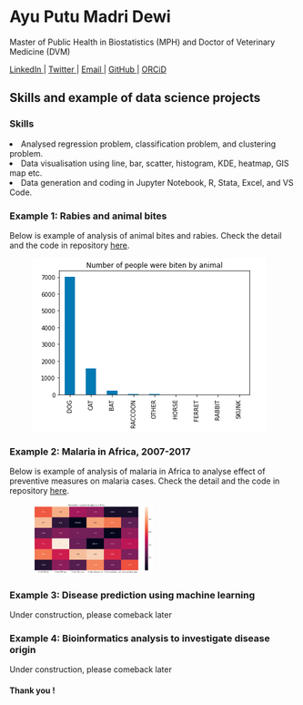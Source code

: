 # Ayu Putu Madri Dewi
<p> Master of Public Health in Biostatistics (MPH) and Doctor of Veterinary Medicine (DVM) </p>
<a href="https://www.linkedin.com/in/ayuputumadridewi/"> LinkedIn </a> |
<a href="https://www.twitter.com/ayupmdewi"> Twitter </a> |
<a href="mailto:ayudew262@gmail.com">Email </a> |
<a href="https://github.com/ayudewi"> GitHub </a> |
<a href="https://orcid.org/0000-0001-7645-6424"> ORCiD </a>
<p>

<h2> Skills and example of data science projects </h2>

<h3> Skills </h3>
<li> Analysed regression problem, classification problem, and clustering problem.  </li>
<li> Data visualisation using line, bar, scatter, histogram, KDE, heatmap, GIS map etc. </li>
<li> Data generation and coding in Jupyter Notebook, R, Stata, Excel, and VS Code. </li>

<h3> Example 1: Rabies and animal bites </h3>
Below is example of analysis of animal bites and rabies. Check the detail and the code in repository <a href="https://www.kaggle.com/code/ayudewi/rabies">here</a>.
<figure>
<img src="images/rabiesgraph.png" alt="animal bites">
</figure>

<h3> Example 2: Malaria in Africa, 2007-2017 </h3>
Below is example of analysis of malaria in Africa to analyse effect of preventive measures on malaria cases. Check the detail and the code in repository <a href="https://www.kaggle.com/code/ayudewi/malaria-in-africa-2007-2017">here</a>.
<figure>
<img src="HeatMapMalaria.png" alt="malaria preventive measures" width=50%>
</figure>

<h3> Example 3: Disease prediction using machine learning </h3>
Under construction, please comeback later

<h3> Example 4: Bioinformatics analysis to investigate disease origin </h3>
Under construction, please comeback later

<h4> Thank you ! </h4>
